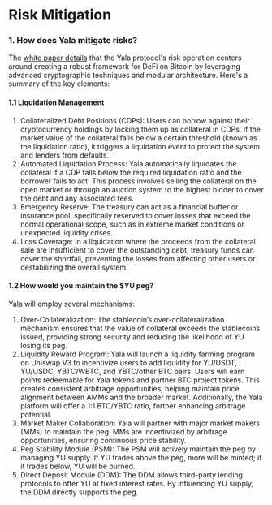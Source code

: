 # Risk Mitigation

### 1.  How does Yala mitigate risks?

The [white paper details](https://yala.org/whitepaper.pdf) that the Yala protocol's risk operation centers around creating a robust framework for DeFi on Bitcoin by leveraging advanced cryptographic techniques and modular architecture. Here's a summary of the key elements:

#### 1.1 Liquidation Management

1. Collateralized Debt Positions (CDPs): Users can borrow against their cryptocurrency holdings by locking them up as collateral in CDPs. If the market value of the collateral falls below a certain threshold (known as the liquidation ratio), it triggers a liquidation event to protect the system and lenders from defaults.
2. Automated Liquidation Process: Yala automatically liquidates the collateral if a CDP falls below the required liquidation ratio and the borrower fails to act. This process involves selling the collateral on the open market or through an auction system to the highest bidder to cover the debt and any associated fees.
3. Emergency Reserve: The treasury can act as a financial buffer or insurance pool, specifically reserved to cover losses that exceed the normal operational scope, such as in extreme market conditions or unexpected liquidity crises.
4. Loss Coverage: In a liquidation where the proceeds from the collateral sale are insufficient to cover the outstanding debt, treasury funds can cover the shortfall, preventing the losses from affecting other users or destabilizing the overall system.

#### 1.2 How would you maintain the $YU peg?

Yala will employ several mechanisms:

1. Over-Collateralization: The stablecoin’s over-collateralization mechanism ensures that the value of collateral exceeds the stablecoins issued, providing strong security and reducing the likelihood of YU losing its peg.
2. Liquidity Reward Program: Yala will launch a liquidity farming program on Uniswap V3 to incentivize users to add liquidity for YU/USDT, YU/USDC, YBTC/WBTC, and YBTC/other BTC pairs. Users will earn points redeemable for Yala tokens and partner BTC project tokens. This creates consistent arbitrage opportunities, helping maintain price alignment between AMMs and the broader market. Additionally, the Yala platform will offer a 1:1 BTC/YBTC ratio, further enhancing arbitrage potential.
3. Market Maker Collaboration: Yala will partner with major market makers (MMs) to maintain the peg. MMs are incentivized by arbitrage opportunities, ensuring continuous price stability.
4. Peg Stability Module (PSM): The PSM will actively maintain the peg by managing YU supply. If YU trades above the peg, more will be minted; if it trades below, YU will be burned.
5. Direct Deposit Module (DDM): The DDM allows third-party lending protocols to offer YU at fixed interest rates. By influencing YU supply, the DDM directly supports the peg.
